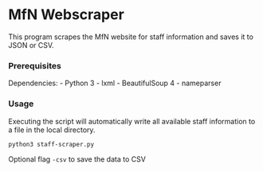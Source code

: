 # MfN Webscraper

This program scrapes the MfN website for staff information and saves it to JSON or CSV.

### Prerequisites

Dependencies:
    - Python 3
    - lxml
    - BeautifulSoup 4
    - nameparser

### Usage

Executing the script will automatically write all available staff information to a file in the local directory.

```
python3 staff-scraper.py
```

Optional flag ```-csv``` to save the data to CSV

